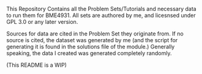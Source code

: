 This Repository Contains all the Problem Sets/Tutorials and necessary data to run them for BME4931. All sets are authored by me, and licesnsed under GPL 3.0 or any later version.

Sources for data are cited in the Problem Set they originate from. If no source is cited, the dataset was generated by me (and the script for generating it is found in the solutions file of the module.) 
Generally speaking, the data I created was generated completely randomly.

(This README is a WIP)
